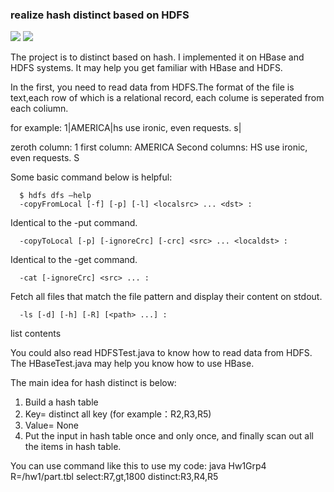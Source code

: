 ﻿### realize hash distinct based on HDFS
![](https://img.shields.io/badge/language-java-brown.svg) 
![](https://img.shields.io/badge/license-MIT-000000.svg)

The project is to distinct based on hash. I implemented it on HBase and HDFS systems.
It may help you get familiar with HBase and HDFS.

In the first, you need to read data from HDFS.The format of the file is text,each row
of which is a relational record, each colume is seperated from each coliumn.

for example:
1|AMERICA|hs use ironic, even requests. s|

zeroth column: 1
first column: AMERICA
Second columns: HS use ironic, even requests. S

Some basic command below is helpful:
```
  $ hdfs dfs –help
  -copyFromLocal [-f] [-p] [-l] <localsrc> ... <dst> :
```
Identical to the -put command.
```
  -copyToLocal [-p] [-ignoreCrc] [-crc] <src> ... <localdst> :
```
Identical to the -get command.
```
  -cat [-ignoreCrc] <src> ... :
```
Fetch all files that match the file pattern <src> and display
their content on stdout.
```
  -ls [-d] [-h] [-R] [<path> ...] :
```
list contents

You could also read HDFSTest.java to know how to read data from HDFS. The HBaseTest.java
may help you know how to use HBase.

The main idea for hash distinct is below:
1. Build a hash table
2. Key= distinct all key (for example：R2,R3,R5)
3. Value= None
4. Put the input in hash table once and only once, and finally scan out all the items
   in hash table.

You can use command like this to use my code:
java Hw1Grp4 R=/hw1/part.tbl select:R7,gt,1800 distinct:R3,R4,R5

